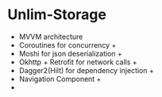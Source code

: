 # Unlim-Storage

 - MVVM architecture
 - Coroutines for concurrency +
 - Moshi for json deserialization +
 - Okhttp + Retrofit for network calls +
 - Dagger2(Hilt) for dependency injection +
 - Navigation Component +
 - 
